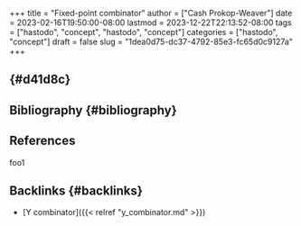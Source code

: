 +++
title = "Fixed-point combinator"
author = ["Cash Prokop-Weaver"]
date = 2023-02-16T19:50:00-08:00
lastmod = 2023-12-22T22:13:52-08:00
tags = ["hastodo", "concept", "hastodo", "concept"]
categories = ["hastodo", "concept"]
draft = false
slug = "1dea0d75-dc37-4792-85e3-fc65d0c9127a"
+++

##  {#d41d8c}


## Bibliography {#bibliography}

## References

<style>.csl-entry{text-indent: -1.5em; margin-left: 1.5em;}</style><div class="csl-bib-body">
</div>

foo1


## Backlinks {#backlinks}

-   [Y combinator]({{< relref "y_combinator.md" >}})
